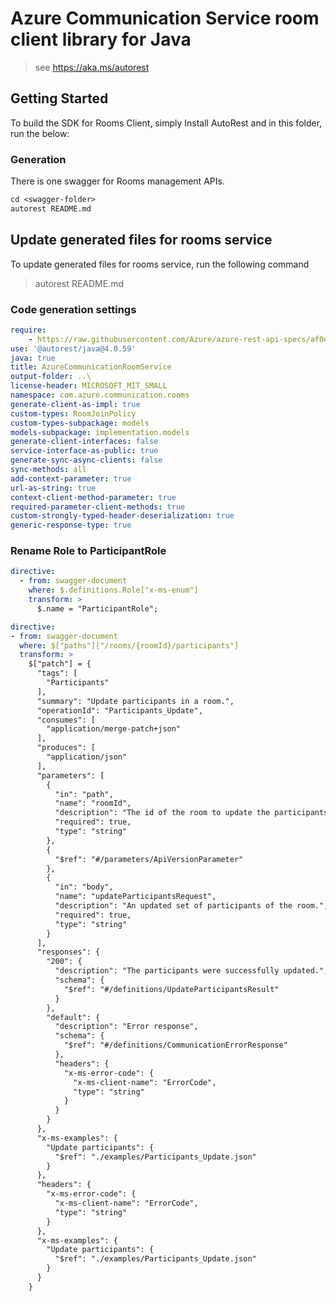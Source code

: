 # Azure Communication Service room client library for Java

> see https://aka.ms/autorest

## Getting Started
To build the SDK for Rooms Client, simply Install AutoRest and in this folder, run the below:

### Generation
There is one swagger for Rooms management APIs.

```ps
cd <swagger-folder>
autorest README.md
```

## Update generated files for rooms service
To update generated files for rooms service, run the following command

> autorest README.md

### Code generation settings
``` yaml
require:
    - https://raw.githubusercontent.com/Azure/azure-rest-api-specs/af0e925f435eed808cfa0168057405a43991c7ab/specification/communication/data-plane/Rooms/readme.md
use: '@autorest/java@4.0.59'
java: true
title: AzureCommunicationRoomService
output-folder: ..\
license-header: MICROSOFT_MIT_SMALL
namespace: com.azure.communication.rooms
generate-client-as-impl: true
custom-types: RoomJoinPolicy
custom-types-subpackage: models
models-subpackage: implementation.models
generate-client-interfaces: false
service-interface-as-public: true
generate-sync-async-clients: false
sync-methods: all
add-context-parameter: true
url-as-string: true
context-client-method-parameter: true
required-parameter-client-methods: true
custom-strongly-typed-header-deserialization: true
generic-response-type: true
```
 
### Rename Role to ParticipantRole
```yaml
directive:
  - from: swagger-document
    where: $.definitions.Role["x-ms-enum"]
    transform: >
      $.name = "ParticipantRole";
```

```yaml
directive:
- from: swagger-document
  where: $["paths"]["/rooms/{roomId}/participants"]
  transform: >
    $["patch"] = {
      "tags": [
        "Participants"
      ],
      "summary": "Update participants in a room.",
      "operationId": "Participants_Update",
      "consumes": [
        "application/merge-patch+json"
      ],
      "produces": [
        "application/json"
      ],
      "parameters": [
        {
          "in": "path",
          "name": "roomId",
          "description": "The id of the room to update the participants in.",
          "required": true,
          "type": "string"
        },
        {
          "$ref": "#/parameters/ApiVersionParameter"
        },
        {
          "in": "body",
          "name": "updateParticipantsRequest",
          "description": "An updated set of participants of the room.",
          "required": true,
          "type": "string"
        }
      ],
      "responses": {
        "200": {
          "description": "The participants were successfully updated.",
          "schema": {
            "$ref": "#/definitions/UpdateParticipantsResult"
          }
        },
        "default": {
          "description": "Error response",
          "schema": {
            "$ref": "#/definitions/CommunicationErrorResponse"
          },
          "headers": {
            "x-ms-error-code": {
              "x-ms-client-name": "ErrorCode",
              "type": "string"
            }
          }
        }
      },
      "x-ms-examples": {
        "Update participants": {
          "$ref": "./examples/Participants_Update.json"
        }
      },
      "headers": {
        "x-ms-error-code": {
          "x-ms-client-name": "ErrorCode",
          "type": "string"
        }
      },
      "x-ms-examples": {
        "Update participants": {
          "$ref": "./examples/Participants_Update.json"
        }
      }
    }
```
